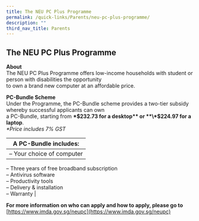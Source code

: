 ```yaml
---
title: The NEU PC Plus Programme
permalink: /quick-links/Parents/neu-pc-plus-programme/
description: ""
third_nav_title: Parents
---
```


## The NEU PC Plus Programme

**About**  
The NEU PC Plus Programme offers low-income households with student or person with disabilities the opportunity  
to own a brand new computer at an affordable price.

**PC-Bundle Scheme**  
Under the Programme, the PC-Bundle scheme provides a two-tier subsidy whereby successful applicants can own  
a PC-Bundle, starting from **\*$232.73 for a desktop** or **\*$224.97 for a laptop**.  
_\*Price includes 7% GST_

| **A PC-Bundle includes:** |
| --- |
| – Your choice of computer  
– Three years of free broadband subscription  
– Antivirus software  
– Productivity tools  
– Delivery & installation  
– Warranty |

**For more information on who can apply and how to apply, please go to**  
[https://www.imda.gov.sg/neupc](https://www.imda.gov.sg/neupc)